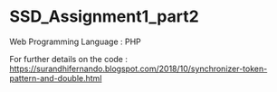 # SSD_Assignment1_part2

Web Programming Language : PHP

For further details on the code : https://surandhifernando.blogspot.com/2018/10/synchronizer-token-pattern-and-double.html
